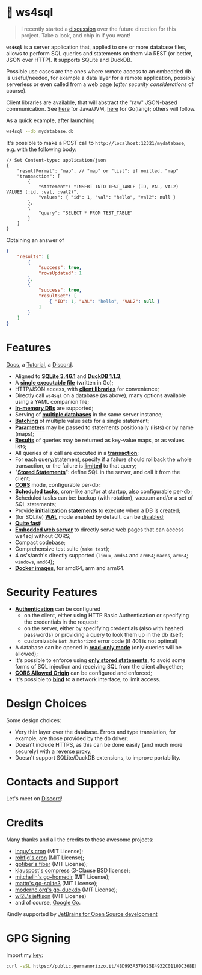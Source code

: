 # 🌱 ws4sql

> I recently started a [discussion](https://github.com/proofrock/ws4sql/discussions/44) over the future direction for this project. Take a look, and chip in if you want!

**`ws4sql`** is a server application that, applied to one or more database files, allows to perform SQL queries and statements on them via REST (or better, JSON over HTTP). It supports SQLite and DuckDB.

Possible use cases are the ones where remote access to an embedded db is useful/needed, for example a data layer for a remote application, possibly serverless or even called from a web page (*after security considerations* of course).

Client libraries are available, that will abstract the "raw" JSON-based communication. See
[here](https://github.com/proofrock/ws4sqlite-client-jvm) for Java/JVM, [here](https://github.com/proofrock/ws4sqlite-client-go) for Go(lang); others will follow.

As a quick example, after launching

```bash
ws4sql --db mydatabase.db
```

It's possible to make a POST call to `http://localhost:12321/mydatabase`, e.g. with the following body:

```json5
// Set Content-type: application/json
{
    "resultFormat": "map", // "map" or "list"; if omitted, "map"
    "transaction": [
        {
            "statement": "INSERT INTO TEST_TABLE (ID, VAL, VAL2) VALUES (:id, :val, :val2)",
            "values": { "id": 1, "val": "hello", "val2": null }
        },
        {
            "query": "SELECT * FROM TEST_TABLE"
        }
    ]
}
```

Obtaining an answer of

```json
{
    "results": [
        {
            "success": true,
            "rowsUpdated": 1
        },
        {
            "success": true,
            "resultSet": [
                { "ID": 1, "VAL": "hello", "VAL2": null }
            ]
        }
    ]
}
```

# Features

[Docs](https://germ.gitbook.io/ws4sql/), a [Tutorial](https://germ.gitbook.io/ws4sql/tutorial), a [Discord](https://discord.gg/nBCcq2VQPu).

- Aligned to [**SQLite 3.46.1**](https://sqlite.org/releaselog/3_46_1.html) and [**DuckDB 1.1.3**](https://github.com/duckdb/duckdb/releases/tag/v1.1.3);
- A [**single executable file**](https://germ.gitbook.io/ws4sql/documentation/installation) (written in Go);
- HTTP/JSON access, with [**client libraries**](https://germ.gitbook.io/ws4sql/client-libraries) for convenience;
- Directly call `ws4sql` on a database (as above), many options available using a YAML companion file;
- [**In-memory DBs**](https://germ.gitbook.io/ws4sql/documentation/configuration-file#path)  are supported;
- Serving of [**multiple databases**](https://germ.gitbook.io/ws4sql/documentation/configuration-file) in the same server instance;
- [**Batching**](https://germ.gitbook.io/ws4sql/documentation/requests#batch-parameter-values-for-a-statement) of multiple value sets for a single statement;
- [**Parameters**](https://germ.gitbook.io/ws4sql/documentation/requests#parameter-values-for-the-query-statement) may be passed to statements positionally (lists) or by name (maps);
- [**Results**](https://germ.gitbook.io/ws4sql/documentation/responses#list-format-for-resultsets) of queries may be returned as key-value maps, or as values lists;
- All queries of a call are executed in a [**transaction**](https://germ.gitbook.io/ws4sql/documentation/requests);
- For each query/statement, specify if a failure should rollback the whole transaction, or the failure is [**limited**](https://germ.gitbook.io/ws4sql/documentation/errors#managed-errors) to that query;
- "[**Stored Statements**](https://germ.gitbook.io/ws4sql/documentation/stored-statements)": define SQL in the server, and call it from the client;
- [**CORS**](https://germ.gitbook.io/ws4sql/documentation/configuration-file#corsorigin) mode, configurable per-db;
- [**Scheduled tasks**](https://germ.gitbook.io/ws4sql/documentation/sched_tasks), cron-like and/or at startup, also configurable per-db;
- Scheduled tasks can be: backup (with rotation), vacuum and/or a set of SQL statements;
- Provide [**initialization statements**](https://germ.gitbook.io/ws4sql/documentation/configuration-file#initstatements) to execute when a DB is created;
- (for SQLite) [**WAL**](https://sqlite.org/wal.html) mode enabled by default, can be [disabled](https://germ.gitbook.io/ws4sql/documentation/configuration-file#disablewalmode);
- [**Quite fast**](features/performances.md)!
- [**Embedded web server**](https://germ.gitbook.io/ws4sql/documentation/web-server) to directly serve web pages that can access ws4sql without CORS;
- Compact codebase;
- Comprehensive test suite (`make test`);
- 4 os's/arch's directly supported (`linux`, `amd64` and `arm64`; `macos`, `arm64`; `windows`, `amd64`);
- [**Docker images**](https://germ.gitbook.io/ws4sql/documentation/installation/docker), for amd64, arm and arm64.

# Security Features

- [**Authentication**](documentation/security.md#authentication) can be configured
  - on the client, either using HTTP Basic Authentication or specifying the credentials in the request;
  - on the server, either by specifying credentials (also with hashed passwords) or providing a query to look them up in the db itself;
  - customizable `Not Authorized` error code (if 401 is not optimal)
- A database can be opened in [**read-only mode**](documentation/security.md#read-only-databases) (only queries will be allowed);
- It's possible to enforce using [**only stored statements**](documentation/security.md#stored-statements-to-prevent-sql-injection), to avoid some forms of SQL injection and receiving SQL from the client altogether;
- [**CORS Allowed Origin**](documentation/security.md#cors-allowed-origin) can be configured and enforced;
- It's possible to [**bind**](documentation/security.md#binding-to-a-network-interface) to a network interface, to limit access.

# Design Choices

Some design choices:

- Very thin layer over the database. Errors and type translation, for example, are those provided by the db driver;
- Doesn't include HTTPS, as this can be done easily (and much more securely) with a [reverse proxy](documentation/security.md#use-a-reverse-proxy-if-going-on-the-internet);
- Doesn't support SQLite/DuckDB extensions, to improve portability.

# Contacts and Support

Let's meet on [Discord](https://discord.gg/nBCcq2VQPu)!

# Credits

Many thanks and all the credits to these awesome projects:

- [lnquy's cron](https://github.com/lnquy/cron) (MIT License);
- [robfig's cron](https://github.com/robfig/cron) (MIT License);
- [gofiber's fiber](https://github.com/gofiber/fiber) (MIT License);
- [klauspost's compress](https://github.com/klauspost/compress) (3-Clause BSD license);
- [mitchellh's go-homedir](https://github.com/mitchellh/go-homedir) (MIT License);
- [mattn's go-sqlite3](https://github.com/mattn/go-sqlite3) (MIT License);
- [modernc.org's go-duckdb](https://github.com/marcboeker/go-duckdb) (MIT License);
- [wI2L's jettison](https://github.com/wI2L/jettison) (MIT License)
- and of course, [Google Go](https://go.dev).

Kindly supported by [JetBrains for Open Source development](https://jb.gg/OpenSourceSupport)

# GPG Signing

Import my [key](https://public.germanorizzo.it/4BD993A579025E4932C0110DC368E8BA7D4453F6.gpgkey):

```bash
curl -sSL https://public.germanorizzo.it/4BD993A579025E4932C0110DC368E8BA7D4453F6.gpgkey | gpg --import -
```
